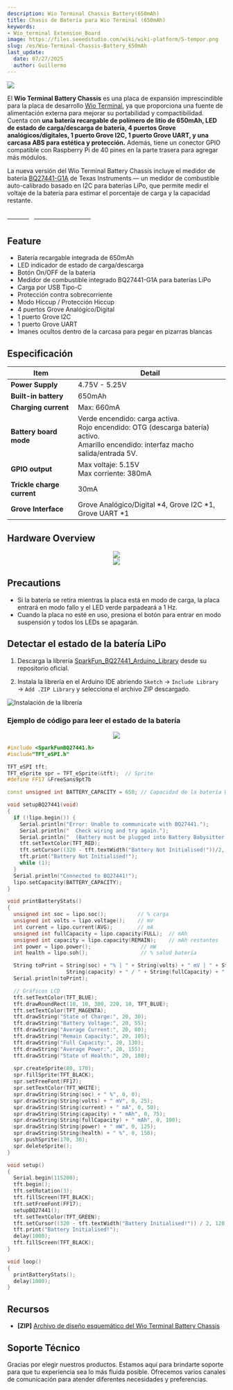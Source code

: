 ```yaml
---
description: Wio Terminal Chassis Battery(650mAh)
title: Chasis de Batería para Wio Terminal (650mAh)
keywords:
- Wio_terminal Extension_Board
image: https://files.seeedstudio.com/wiki/wiki-platform/S-tempor.png
slug: /es/Wio-Terminal-Chassis-Battery_650mAh
last_update:
  date: 07/27/2025
  author: Guillermo
---
```


![](https://files.seeedstudio.com/wiki/Wio-Terminal-Battery-Chassis/img/45.png)

El **Wio Terminal Battery Chassis** es una placa de expansión imprescindible para la placa de desarrollo [Wio Terminal](https://www.seeedstudio.com/Wio-Terminal-p-4509.html), ya que proporciona una fuente de alimentación externa para mejorar su portabilidad y compactibilidad. Cuenta con **una batería recargable de polímero de litio de 650mAh, LED de estado de carga/descarga de batería, 4 puertos Grove analógicos/digitales, 1 puerto Grove I2C, 1 puerto Grove UART, y una carcasa ABS para estética y protección.** Además, tiene un conector GPIO compatible con Raspberry Pi de 40 pines en la parte trasera para agregar más módulos.

La nueva versión del Wio Terminal Battery Chassis incluye el medidor de batería [BQ27441-G1A](http://www.ti.com/product/BQ27441-G1) de Texas Instruments — un medidor de combustible auto-calibrado basado en I2C para baterías LiPo, que permite medir el voltaje de la batería para estimar el porcentaje de carga y la capacidad restante.

<div className="get_one_now_container" style={{ textAlign: 'center' }}>
  <a className="get_one_now_item" href="https://www.seeedstudio.com/Wio-Terminal-Chassis-Battery-650mAh-p-4756.html">
    <strong>
      <span>
        <font color="#FFFFFF" size="4">Consigue uno ahora 🖱️</font>
      </span>
    </strong>
  </a>
</div>


## Feature

* Batería recargable integrada de 650mAh
* LED indicador de estado de carga/descarga
* Botón On/OFF de la batería
* Medidor de combustible integrado BQ27441-G1A para baterías LiPo
* Carga por USB Tipo-C
* Protección contra sobrecorriente
* Modo Hiccup / Protección Hiccup
* 4 puertos Grove Analógico/Digital
* 1 puerto Grove I2C
* 1 puerto Grove UART
* Imanes ocultos dentro de la carcasa para pegar en pizarras blancas

## Especificación

| Item                       | Detail                                                                                                                                    |
| -------------------------- | ----------------------------------------------------------------------------------------------------------------------------------------- |
| **Power Supply**           | 4.75V - 5.25V                                                                                                                             |
| **Built-in battery**       | 650mAh                                                                                                                                    |
| **Charging current**       | Max: 660mA                                                                                                                                |
| **Battery board mode** | Verde encendido: carga activa.<br />Rojo encendido: OTG (descarga batería) activo.<br />Amarillo encendido: interfaz macho salida/entrada 5V. |
| **GPIO output**            | Max voltaje: 5.15V<br />Max corriente: 380mA                                                                                                |
| **Trickle charge current** | 30mA                                                                                                                                      |
| **Grove Interface**        | Grove Analógico/Digital \*4, Grove I2C \*1, Grove UART \*1                                                                                |

## Hardware Overview

<div align="center"><img src="https://files.seeedstudio.com/wiki/Wio-Terminal-Battery-Chassis/img/WT-battery-front.jpg" /></div>

<div align="center"><img src="https://files.seeedstudio.com/wiki/Wio-Terminal-Battery-Chassis/img/new-pin.png" /></div>

## Precautions

* Si la batería se retira mientras la placa está en modo de carga, la placa entrará en modo fallo y el LED verde parpadeará a 1 Hz.
* Cuando la placa no esté en uso, presiona el botón para entrar en modo suspensión y todos los LEDs se apagarán.

## Detectar el estado de la batería LiPo

1. Descarga la librería [SparkFun\_BQ27441\_Arduino\_Library](https://github.com/sparkfun/SparkFun_BQ27441_Arduino_Library) desde su repositorio oficial.

2. Instala la librería en el Arduino IDE abriendo `Sketch` → `Include Library` → `Add .ZIP Library` y selecciona el archivo ZIP descargado.

![Instalación de la librería](https://files.seeedstudio.com/wiki/Wio-Terminal/img/Xnip2019-11-21_15-50-13.jpg)

### Ejemplo de código para leer el estado de la batería

<div align="center"><img src="https://files.seeedstudio.com/wiki/Wio-Terminal-Battery-Chassis/img/demo.gif" /></div>

```cpp
#include <SparkFunBQ27441.h>
#include"TFT_eSPI.h"

TFT_eSPI tft;
TFT_eSprite spr = TFT_eSprite(&tft);  // Sprite
#define FF17 &FreeSans9pt7b

const unsigned int BATTERY_CAPACITY = 650; // Capacidad de la batería Wio Terminal (mAh)

void setupBQ27441(void)
{
  if (!lipo.begin()) {
    Serial.println("Error: Unable to communicate with BQ27441.");
    Serial.println("  Check wiring and try again.");
    Serial.println("  (Battery must be plugged into Battery Babysitter!)");
    tft.setTextColor(TFT_RED);
    tft.setCursor((320 - tft.textWidth("Battery Not Initialised!"))/2, 120);
    tft.print("Battery Not Initialised!");
    while (1);
  }
  Serial.println("Connected to BQ27441!");
  lipo.setCapacity(BATTERY_CAPACITY);
}

void printBatteryStats()
{
  unsigned int soc = lipo.soc();          // % carga
  unsigned int volts = lipo.voltage();    // mV
  int current = lipo.current(AVG);        // mA
  unsigned int fullCapacity = lipo.capacity(FULL);  // mAh
  unsigned int capacity = lipo.capacity(REMAIN);    // mAh restantes
  int power = lipo.power();                // mW
  int health = lipo.soh();                 // % salud batería

  String toPrint = String(soc) + "% | " + String(volts) + " mV | " + String(current) + " mA | " + 
                   String(capacity) + " / " + String(fullCapacity) + " mAh | " + String(power) + " mW | " + String(health) + "%";
  Serial.println(toPrint);

  // Gráficos LCD
  tft.setTextColor(TFT_BLUE);
  tft.drawRoundRect(10, 10, 300, 220, 10, TFT_BLUE);
  tft.setTextColor(TFT_MAGENTA);
  tft.drawString("State of Charge:", 20, 30);
  tft.drawString("Battery Voltage:", 20, 55);
  tft.drawString("Average Current:", 20, 80);
  tft.drawString("Remain Capacity:", 20, 105);
  tft.drawString("Full Capacity:", 20, 130);
  tft.drawString("Average Power:", 20, 155);
  tft.drawString("State of Health:", 20, 180);
  
  spr.createSprite(80, 170);
  spr.fillSprite(TFT_BLACK);
  spr.setFreeFont(FF17);
  spr.setTextColor(TFT_WHITE);
  spr.drawString(String(soc) + " %", 0, 0);
  spr.drawString(String(volts) + " mV", 0, 25);
  spr.drawString(String(current) + " mA", 0, 50);
  spr.drawString(String(capacity) + " mAh", 0, 75);
  spr.drawString(String(fullCapacity) + " mAh", 0, 100);
  spr.drawString(String(power) + " mW", 0, 125);
  spr.drawString(String(health) + " %", 0, 150);
  spr.pushSprite(170, 30);
  spr.deleteSprite();
}

void setup()
{
  Serial.begin(115200);
  tft.begin();
  tft.setRotation(3);
  tft.fillScreen(TFT_BLACK);
  tft.setFreeFont(FF17);
  setupBQ27441();
  tft.setTextColor(TFT_GREEN);
  tft.setCursor((320 - tft.textWidth("Battery Initialised!")) / 2, 120);
  tft.print("Battery Initialised!");
  delay(1000);
  tft.fillScreen(TFT_BLACK);
}

void loop()
{
  printBatteryStats();
  delay(1000);
}
```

## Recursos

* **\[ZIP]** [Archivo de diseño esquemático del Wio Terminal Battery Chassis](https://files.seeedstudio.com/wiki/Wio-Terminal-Battery-Chassis/res/WioTerminal_battry_650mAh.rar)

## Soporte Técnico

Gracias por elegir nuestros productos. Estamos aquí para brindarte soporte para que tu experiencia sea lo más fluida posible. Ofrecemos varios canales de comunicación para atender diferentes necesidades y preferencias.

<div class="button_tech_support_container">
<a href="https://forum.seeedstudio.com/" class="button_forum"></a> 
<a href="https://www.seeedstudio.com/contacts" class="button_email"></a>
</div>

<div class="button_tech_support_container">
<a href="https://discord.gg/eWkprNDMU7" class="button_discord"></a> 
<a href="https://github.com/Seeed-Studio/wiki-documents/discussions/69" class="button_discussion"></a>
</div>
